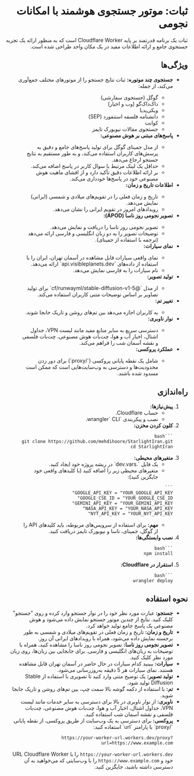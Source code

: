<div dir="rtl">

# ثبات: موتور جستجوی هوشمند با امکانات نجومی

<p>ثبات یک برنامه قدرتمند بر پایه Cloudflare Worker است که به منظور ارائه یک تجربه جستجوی جامع و ارائه اطلاعات مفید در یک مکان واحد طراحی شده است. </p>
   
## ویژگی‌ها

<ul>
  <li><b>جستجوی چند موتوره:</b> ثبات نتایج جستجو را از موتورهای مختلف جمع‌آوری می‌کند، از جمله:</li>
  <ul>
    <li>گوگل (جستجوی سفارشی)</li>
    <li>داک‌داک‌گو (وب و اخبار)</li>
    <li>ویکی‌پدیا</li>
    <li>دانشنامه فلسفه استنفورد (SEP)</li>
    <li>کوانت</li>
    <li>جستجوی مقالات نیویورک تایمز</li>
  </ul>

  <li><b>پاسخ‌های مبتنی بر هوش مصنوعی:</b></li>
  <ul>
    <li>از مدل جمینای گوگل برای تولید پاسخ‌های جامع و دقیق به پرسش‌های کاربران استفاده می‌کند، و به طور مستقیم به نتایج جستجو ارجاع می‌دهد.</li>
    <li>حداقل یک لینک مرتبط با سوال کاربر در پاسخ اضافه می‌کند.</li>
    <li>بر ارائه اطلاعات دقیق تأکید دارد و از افشای ماهیت هوش مصنوعی خود در پاسخ‌ها خودداری می‌کند.</li>
  </ul>

  <li><b>اطلاعات تاریخ و زمان:</b></li>
  <ul>
    <li>تاریخ و زمان فعلی را در تقویم‌های میلادی و شمسی (ایرانی) نمایش می‌دهد.</li>
    <li>رویدادهای امروز در تقویم ایرانی را نشان می‌دهد.</li>
  </ul>

  <li><b>تصویر نجومی روز ناسا (APOD):</b></li>
  <ul>
    <li>تصویر نجومی روز ناسا را دریافت و نمایش می‌دهد.</li>
    <li>توضیحات تصویر را به دو زبان انگلیسی و فارسی ارائه می‌دهد (ترجمه با استفاده از جمینای).</li>
  </ul>

  <li><b>نمای سیارات:</b></li>
  <ul>
    <li>نمای واقعی سیارات قابل مشاهده در آسمان تهران، ایران را با استفاده از داده‌های `api.visibleplanets.dev` ارائه می‌دهد.</li>
    <li>نام سیارات را به فارسی نمایش می‌دهد.</li>
  </ul>

  <li><b>تولید تصویر:</b></li>
  <ul>
    <li>از مدل `@cf/runwayml/stable-diffusion-v1-5` برای تولید تصاویر بر اساس توضیحات متنی کاربران استفاده می‌کند.</li>
  </ul>

  <li><b>تغییر تم:</b></li>
  <ul>
    <li>به کاربران اجازه می‌دهد بین تم‌های روشن و تاریک جابجا شوند.</li>
  </ul>

  <li><b>نوار ناوبری:</b></li>
  <ul>
    <li>دسترسی سریع به سایر منابع مفید مانند لیست VPN، جداول اشتال، اخبار آب و هوا، چت‌بات هوش مصنوعی، چت‌بات فلسفی و نقشه آسمان شب را فراهم می‌کند.</li>
  </ul>

  <li><b>عملکرد پروکسی:</b></li>
  <ul>
    <li>شامل یک نقطه پایانی پروکسی (`/proxy`) برای دور زدن محدودیت‌ها و دسترسی به وب‌سایت‌هایی است که ممکن است مسدود شده باشند.</li>
  </ul>
</ul>

## راه‌اندازی

<ol>
  <li><b>پیش‌نیازها:</b>
    <ul>
      <li>حساب Cloudflare.</li>
      <li>نصب و پیکربندی `wrangler` CLI.</li>
    </ul>
  </li>
  <li><b>کلون کردن مخزن:</b>

    ```bash
    git clone https://github.com/mehdihoore/StarlightIran.git
    cd StarlightIran
   
  </li>
  <li><b>متغیرهای محیطی:</b>
    <ul>
      <li>یک فایل `.dev.vars` در ریشه پروژه خود ایجاد کنید.</li>
      <li>متغیرهای محیطی زیر را اضافه کنید (با کلیدهای واقعی خود جایگزین کنید):</li>
    </ul>

    ```
    GOOGLE_API_KEY = "YOUR_GOOGLE_API_KEY"
    GOOGLE_CSE_ID = "YOUR_GOOGLE_CSE_ID"
    GEMINI_API_KEY = "YOUR_GEMINI_API_KEY"
    NASA_API_KEY = "YOUR_NASA_API_KEY"
    NYT_API_KEY = "YOUR_NYT_API_KEY"
    
</li>
    <ul>
      <li><b>مهم:</b> برای استفاده از سرویس‌های مربوطه، باید کلیدهای API را از گوگل، جمینای، ناسا و نیویورک تایمز دریافت کنید.</li>
    </ul>
  
  <li><b>نصب وابستگی‌ها:</b>

    ```bash
    npm install
  
  </li>
  <li><b>استقرار در Cloudflare:</b>

    ```bash
    wrangler deploy
    
  </li>
</ol>

## نحوه استفاده

<ul>
  <li><b>جستجو:</b> عبارت مورد نظر خود را در نوار جستجو وارد کرده و روی "جستجو" کلیک کنید. نتایج از چندین موتور جستجو نمایش داده می‌شود و هوش مصنوعی یک پاسخ جامع تولید خواهد کرد.</li>
  <li><b>تاریخ و زمان:</b> تاریخ و زمان فعلی در تقویم‌های میلادی و شمسی به طور برجسته نمایش داده می‌شود، همراه با رویدادهای ایرانی آن روز.</li>
  <li><b>تصویر نجومی روز ناسا:</b> تصویر نجومی روز ناسا را مشاهده کنید، همراه با توضیحات به زبان‌های انگلیسی و فارسی. برای جابجایی بین زبان‌ها، روی زبان مورد نظر کلیک کنید.</li>
  <li><b>سیارات:</b> ببینید کدام سیارات در حال حاضر در آسمان تهران قابل مشاهده هستند. نمای سیارات هر 5 دقیقه به‌روزرسانی می‌شود.</li>
  <li><b>تولید تصویر:</b> یک توضیح متنی وارد کنید تا تصویری با استفاده از Stable Diffusion تولید شود.</li>
  <li><b>تم:</b> با استفاده از دکمه گوشه بالا سمت چپ، بین تم‌های روشن و تاریک جابجا شوید.</li>
  <li><b>ناوبری:</b> از نوار ناوبری در بالا برای دسترسی به سایر خدمات مانند لیست VPN، جداول اشتال، اخبار آب و هوا، چت‌بات هوش مصنوعی، چت‌بات فلسفی و نقشه آسمان شب استفاده کنید.</li>
  <li><b>پروکسی:</b> برای دسترسی به یک وب‌سایت از طریق پروکسی، از نقطه پایانی `/proxy` با پارامتر `url` استفاده کنید:</li>
</ul>
<ul>
    
    https://your-worker-url.workers.dev/proxy?url=https://www.example.com
</ul>
<ul dir = "rtl">
    
`https://your-worker-url.workers.dev` را با URL  Cloudflare Worker خود و `https://www.example.com` را با وب‌سایتی که می‌خواهید به آن دسترسی داشته باشید، جایگزین کنید.

</ul>
</div>
